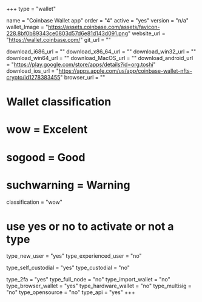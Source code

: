 +++
type = "wallet"

name = "Coinbase Wallet app"
order = "4"
active = "yes"
version = "n/a"
wallet_Image = "https://assets.coinbase.com/assets/favicon-228.8bf0b89343ce0803d57d6e81d143d091.png"
website_url = "https://wallet.coinbase.com/"
git_url = ""

download_i686_url = ""
download_x86_64_url = ""
download_win32_url = ""
download_win64_url = ""
download_MacOS_url = ""
download_android_url = "https://play.google.com/store/apps/details?id=org.toshi"
download_ios_url = "https://apps.apple.com/us/app/coinbase-wallet-nfts-crypto/id1278383455"
browser_url = ""

# Wallet classification
# wow = Excelent
# sogood = Good
# suchwarning = Warning
classification = "wow"

# use yes or no to activate or not a type
type_new_user = "yes"
type_experienced_user = "no"

type_self_custodial = "yes"
type_custodial = "no"

type_2fa = "yes"
type_full_node = "no"
type_import_wallet = "no"
type_browser_wallet = "yes"
type_hardware_wallet = "no"
type_multisig = "no"
type_opensource = "no"
type_api = "yes"
+++
